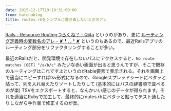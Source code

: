 ```yaml
---
date: 2015-12-17T19:10:31+09:00
from: hatenablog
title: routes.rbをシンプルに書き直したいときのアレ
---
```

[Rails - Resource Routingつらくね？ - Qiita](http://qiita.com/r7kamura/items/dea3c58b6fc81142a363) というのがあり、更に [ルーティング定義時の変数名のアレ - ✘╹◡╹✘](http://r7kamura.hatenablog.com/entry/2015/12/10/151512) というのもあるので、最近Railsアプリのルーティング部分をリファクタリングすることが多い。

最近のRailsだと、開発環境で存在しないパスにアクセスすると、`No route matches [GET] "/a/b/c"` みたいな赤い画面が出ると思うんですが、そこで既存のルーティングはこれですよというのがtable要素で表示される。それを画面上で適当にコピーすればtsv形式になるので、Googleスプレッドシートにペタッと貼って、列を入れ替えたりソートしたりして (基本的にはパスの辞書順で並べるのが楽) TSVをエクスポートすると、なんかいい感じのデータが得られます。それを適当にRubyで加工して、最終的にroutes.rbにペタッと貼ってテスト通したりしながら手作業で修正するのが楽。

